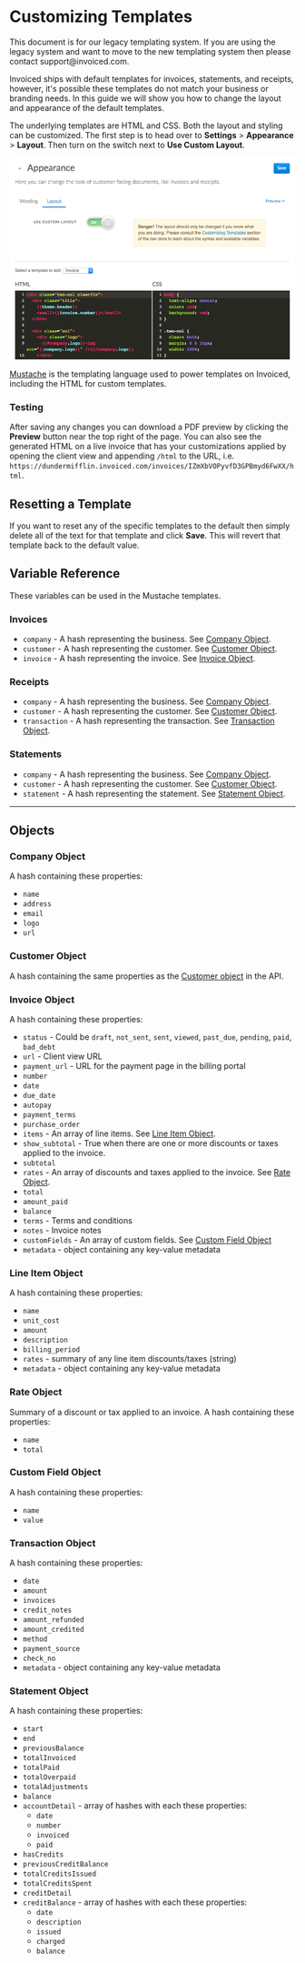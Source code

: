 # Customizing Templates

<p class="alert alert-warning">This document is for our legacy templating system. If you are using the legacy system and want to move to the new templating system then please contact support@invoiced.com.</p>

Invoiced ships with default templates for invoices, statements, and receipts, however, it's possible these templates do not match your business or branding needs. In this guide we will show you how to change the layout and appearance of the default templates.

The underlying templates are HTML and CSS. Both the layout and styling can be customized. The first step is to head over to **Settings** > **Appearance** > **Layout**. Then turn on the switch next to **Use Custom Layout**.

[![Customizable Invoice Templates](../img/customizable-invoice-templates.png)](../img/customizable-invoice-templates.png)

[Mustache](https://mustache.github.io/mustache.5.html) is the templating language used to power templates on Invoiced, including the HTML for custom templates.

### Testing

After saving any changes you can download a PDF preview by clicking the **Preview** button near the top right of the page. You can also see the generated HTML on a live invoice that has your customizations applied by opening the client view and appending `/html` to the URL, i.e. `https://dundermifflin.invoiced.com/invoices/IZmXbVOPyvfD3GPBmyd6FwXX/html`.

## Resetting a Template

If you want to reset any of the specific templates to the default then simply delete all of the text for that template and click **Save**. This will revert that template back to the default value.

## Variable Reference

These variables can be used in the Mustache templates.

### Invoices

- `company` - A hash representing the business. See [Company Object](#company-object).
- `customer` - A hash representing the customer. See [Customer Object](#customer-object).
- `invoice` - A hash representing the invoice. See [Invoice Object](#invoice-object).

### Receipts

- `company` - A hash representing the business. See [Company Object](#company-object).
- `customer` - A hash representing the customer. See [Customer Object](#customer-object).
- `transaction` - A hash representing the transaction. See [Transaction Object](#transaction-object).

### Statements

- `company` - A hash representing the business. See [Company Object](#company-object).
- `customer` - A hash representing the customer. See [Customer Object](#customer-object).
- `statement` - A hash representing the statement. See [Statement Object](#statement-object).

***

## Objects

### Company Object

A hash containing these properties:

- `name`
- `address`
- `email`
- `logo`
- `url`

### Customer Object

A hash containing the same properties as the [Customer object](/docs/api/#customer-object) in the API.

### Invoice Object

A hash containing these properties:

- `status` - Could be `draft`, `not_sent`, `sent`, `viewed`, `past_due`, `pending`, `paid`, `bad_debt`
- `url` - Client view URL
- `payment_url` - URL for the payment page in the billing portal
- `number`
- `date`
- `due_date`
- `autopay`
- `payment_terms`
- `purchase_order`
- `items` - An array of line items. See [Line Item Object](#line-item-object).
- `show_subtotal` - True when there are one or more discounts or taxes applied to the invoice.
- `subtotal`
- `rates` - An array of discounts and taxes applied to the invoice. See [Rate Object](#rate-object).
- `total`
- `amount_paid`
- `balance`
- `terms` - Terms and conditions
- `notes` - Invoice notes
- `customFields` - An array of custom fields. See [Custom Field Object](#custom-field-object)
- `metadata` - object containing any key-value metadata

### Line Item Object

A hash containing these properties:
- `name`
- `unit_cost`
- `amount`
- `description`
- `billing_period`
- `rates` - summary of any line item discounts/taxes (string)
- `metadata` - object containing any key-value metadata

### Rate Object

Summary of a discount or tax applied to an invoice. A hash containing these properties:
- `name`
- `total`

### Custom Field Object

A hash containing these properties:
- `name`
- `value`

### Transaction Object

A hash containing these properties:
- `date`
- `amount`
- `invoices`
- `credit_notes`
- `amount_refunded`
- `amount_credited`
- `method`
- `payment_source`
- `check_no`
- `metadata` - object containing any key-value metadata

### Statement Object

A hash containing these properties:
- `start`
- `end`
- `previousBalance`
- `totalInvoiced`
- `totalPaid`
- `totalOverpaid`
- `totalAdjustments`
- `balance`
- `accountDetail` - array of hashes with each these properties:
   - `date`
   - `number`
   - `invoiced`
   - `paid`
- `hasCredits`
- `previousCreditBalance`
- `totalCreditsIssued`
- `totalCreditsSpent`
- `creditDetail`
- `creditBalance` - array of hashes with each these properties:
   - `date`
   - `description`
   - `issued`
   - `charged`
   - `balance`